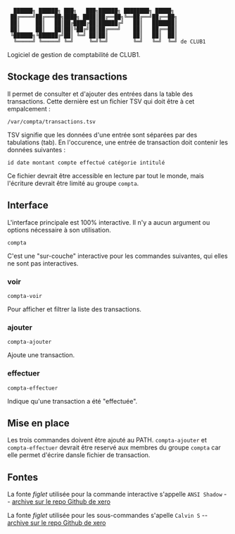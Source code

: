       ██████╗ ██████╗ ███╗   ███╗██████╗ ████████╗ █████╗     
     ██╔════╝██╔═══██╗████╗ ████║██╔══██╗╚══██╔══╝██╔══██╗    
     ██║     ██║   ██║██╔████╔██║██████╔╝   ██║   ███████║    
     ██║     ██║   ██║██║╚██╔╝██║██╔═══╝    ██║   ██╔══██║    
     ╚██████╗╚██████╔╝██║ ╚═╝ ██║██║        ██║   ██║  ██║    
      ╚═════╝ ╚═════╝ ╚═╝     ╚═╝╚═╝        ╚═╝   ╚═╝  ╚═╝ de CLUB1   

Logiciel de gestion de comptabilité de CLUB1.

Stockage des transactions
-------------------------

Il permet de consulter et d'ajouter des entrées dans la table des transactions.
Cette dernière est un fichier TSV qui doit être à cet empalcement :

    /var/compta/transactions.tsv

TSV signifie que les données d'une entrée sont séparées par des tabulations (tab).
En l'occurence, une entrée de transaction doit contenir les données suivantes :

    id date montant compte effectué catégorie intitulé

Ce fichier devrait être accessible en lecture par tout le monde,
mais l'écriture devrait être limité au groupe `compta`.

Interface
---------

L'interface principale est 100% interactive. Il n'y a aucun argument ou options nécessaire à son utilisation.

    compta

C'est une "sur-couche" interactive pour les commandes suivantes, qui elles ne sont pas interactives.

### voir

    compta-voir

Pour afficher et filtrer la liste des transactions.

### ajouter

    compta-ajouter

Ajoute une transaction.

### effectuer

    compta-effectuer

Indique qu'une transaction a été "effectuée".


Mise en place
-------------

Les trois commandes doivent être ajouté au PATH.
`compta-ajouter` et `compta-effectuer` devrait être reservé aux membres du groupe `compta`
car elle permet d'écrire dansle fichier de transaction.


Fontes
------

La fonte *figlet* utilisée pour la commande interactive s'appelle `ANSI Shadow` -- [archive sur le repo Github de xero](https://github.com/xero/figlet-fonts/blob/master/ANSI%20Shadow.flf)

La fonte *figlet* utilisée pour les sous-commandes s'apelle `Calvin S` -- [archive sur le repo Github de xero](https://github.com/xero/figlet-fonts/blob/master/Calvin%20S.flf)
